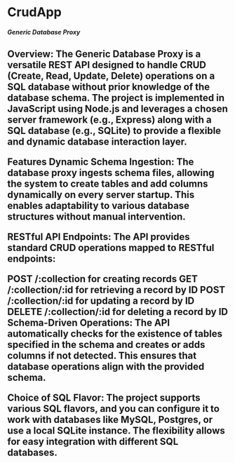 # CrudApp
<h5>Generic Database Proxy
<h2>Overview:
The Generic Database Proxy is a versatile REST API designed to handle CRUD (Create, Read, Update, Delete) operations on a SQL database without prior knowledge of the database schema. The project is implemented in JavaScript using Node.js and leverages a chosen server framework (e.g., Express) along with a SQL database (e.g., SQLite) to provide a flexible and dynamic database interaction layer.

Features
Dynamic Schema Ingestion: The database proxy ingests schema files, allowing the system to create tables and add columns dynamically on every server startup. This enables adaptability to various database structures without manual intervention.

RESTful API Endpoints: The API provides standard CRUD operations mapped to RESTful endpoints:

POST /:collection for creating records
GET /:collection/:id for retrieving a record by ID
POST /:collection/:id for updating a record by ID
DELETE /:collection/:id for deleting a record by ID
Schema-Driven Operations: The API automatically checks for the existence of tables specified in the schema and creates or adds columns if not detected. This ensures that database operations align with the provided schema.

Choice of SQL Flavor: The project supports various SQL flavors, and you can configure it to work with databases like MySQL, Postgres, or use a local SQLite instance. The flexibility allows for easy integration with different SQL databases.
